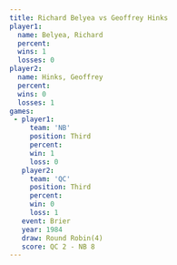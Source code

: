 ```yaml
---
title: Richard Belyea vs Geoffrey Hinks
player1:               
  name: Belyea, Richard
  percent:             
  wins: 1              
  losses: 0            
player2:               
  name: Hinks, Geoffrey
  percent:             
  wins: 0              
  losses: 1            
games:
 - player1:         
     team: 'NB'     
     position: Third
     percent:       
     win: 1         
     loss: 0        
   player2:         
     team: 'QC'     
     position: Third
     percent:       
     win: 0         
     loss: 1        
   event: Brier        
   year: 1984          
   draw: Round Robin(4)
   score: QC 2 - NB 8  
---
```

